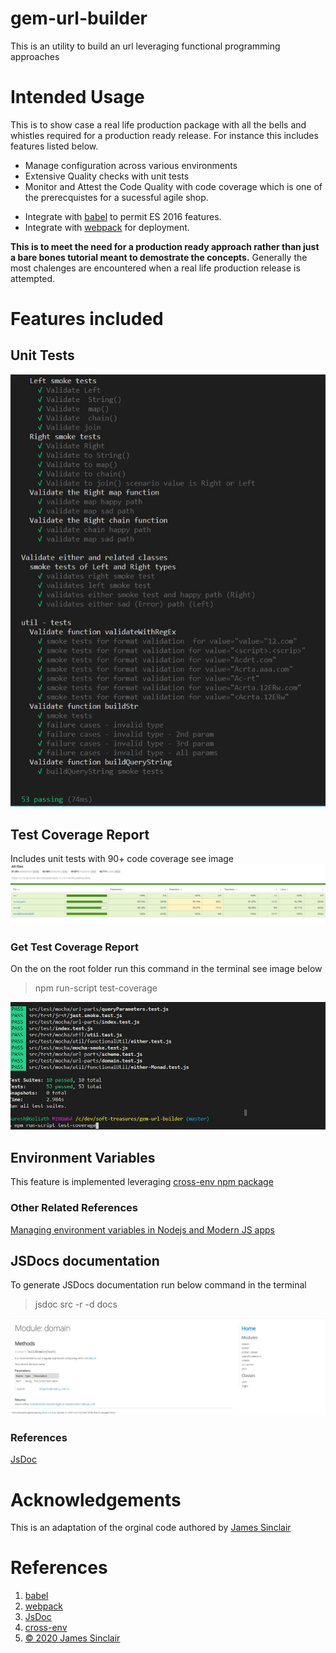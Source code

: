 # gem-url-builder

This is an utility to build an url leveraging functional programming approaches

# Intended Usage

This is to show case a real life production package with all the bells and whistles required for a production ready release.
For instance this includes features listed below.

- Manage configuration across various environments
- Extensive Quality checks with unit tests
- Monitor and Attest the Code Quality with code coverage which is one of the prerecquistes for a sucessful agile shop.

* Integrate with [babel](https://babeljs.io/en/setup#installation) to permit ES 2016 features.
* Integrate with [webpack](https://webpack.js.org/) for deployment.

**This is to meet the need for a production ready approach rather than just a bare bones tutorial meant to demostrate the concepts.**
Generally the most chalenges are encountered when a real life production release is attempted.

# Features included

## Unit Tests

![Unit Tests Screenshot](./readme-images/unit-tests.JPG?raw=true "Unit Tests Screenshot")

## Test Coverage Report

Includes unit tests with 90+ code coverage see image ![Test Coverage Report](./readme-images/test-coverage-report.JPG?raw=true)

### Get Test Coverage Report

On the on the root folder run this command in the terminal see image below

> npm run-script test-coverage

![Get Test Coverage Report ](./readme-images/get-test-coverage-report.JPG?raw=true)

## Environment Variables

This feature is implemented leveraging [cross-env npm package](https://www.npmjs.com/package/cross-env)

### Other Related References

[Managing environment variables in Nodejs and Modern JS apps](https://medium.com/dubizzletechblog/managing-environment-variables-in-nodejs-and-modern-js-apps-608003f4686c)

## JSDocs documentation

To generate JSDocs documentation run below command in the terminal

> jsdoc src -r -d docs

![ Package Documentation](./readme-images/JS-Documentation.JPG?raw=true)

### References

[JsDoc](https://github.com/jsdoc/jsdoc)

# Acknowledgements

This is an adaptation of the orginal code authored by [James Sinclair](https://jrsinclair.com/articles/2019/elegant-error-handling-with-the-js-either-monad/)

# References

1. [babel](https://babeljs.io/en/setup#installation)
1. [webpack](https://webpack.js.org/)
1. [JsDoc](https://github.com/jsdoc/jsdoc)
1. [cross-env](https://www.npmjs.com/package/cross-env)
1. [© 2020 James Sinclair](https://jrsinclair.com/articles/2019/elegant-error-handling-with-the-js-either-monad/)
